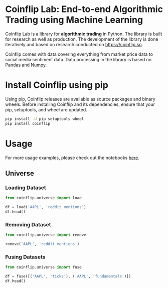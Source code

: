 # Coinflip Lab: End-to-end Algorithmic Trading using Machine Learning

Coinflip Lab is a library for **algorithmic trading** in Python. The library is built for research as well as production. The development of the library is done iteratively and based on research conducted on https://coinflip.so.

Coinflip comes with data covering everything from market price data to social media sentiment data. Data processing in the library is based on Pandas and Numpy.

# Install Coinflip using pip
Using pip, Coinflip releases are available as source packages and binary wheels. Before installing Coinflip and its dependencies, ensure that your pip, setuptools, and wheel are updated.
```bash
pip install -U pip setuptools wheel
pip install coinflip
```

# Usage
For more usage examples, please check out the notebooks [here](https://github.com/patrickstolc/coinflip/tree/main/examples).

## Universe
### Loading Dataset
```python
from coinflip.universe import load

df = load('AAPL', 'reddit_mentions')
df.head()
```

### Removing Dataset
```python
from coinflip.universe import remove

remove('AAPL', 'reddit_mentions')
```

### Fusing Datasets
```python
from coinflip.universe import fuse

df = fuse([('AAPL', 'ticks'), ('AAPL', 'fundamentals')])
df.head()
```
